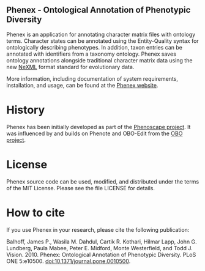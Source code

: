 Phenex - Ontological Annotation of Phenotypic Diversity
------

Phenex is an application for annotating character matrix files with ontology terms. Character states can be annotated using the Entity-Quality syntax for ontologically describing phenotypes. In addition, taxon entries can be annotated with identifiers from a taxonomy ontology. Phenex saves ontology annotations alongside traditional character matrix data using the new [NeXML](http://www.nexml.org) format standard for evolutionary data. 

More information, including documentation of system requirements, installation, and usage, can be found at the [Phenex website](http://phenoscape.org/wiki/Phenex).

History
=======

Phenex has been initially developed as part of the [Phenoscape project](http://phenoscape.org). It was influenced by and builds on Phenote and OBO-Edit from the [OBO project](https://sourceforge.net/projects/obo/).

License
=======

Phenex source code can be used, modified, and distributed under the terms of the MIT License. Please see the file LICENSE for details.

How to cite
===========

If you use Phenex in your research, please cite the following publication: 

Balhoff, James P., Wasila M. Dahdul, Cartik R. Kothari, Hilmar Lapp, John G. Lundberg, Paula Mabee, Peter E. Midford, Monte Westerfield, and Todd J. Vision. 2010. Phenex: Ontological Annotation of Phenotypic Diversity. PLoS ONE 5:e10500. [doi:10.1371/journal.pone.0010500](http://dx.doi.org/10.1371/journal.pone.0010500).